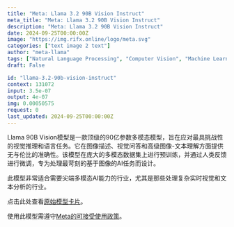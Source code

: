 ```yaml
---
title: "Meta: Llama 3.2 90B Vision Instruct"
meta_title: "Meta: Llama 3.2 90B Vision Instruct"
description: "Meta: Llama 3.2 90B Vision Instruct"
date: 2024-09-25T00:00:00Z
image: "https://img.rifx.online/logo/meta.svg"
categories: ["text image 2 text"]
author: "meta-llama"
tags: ["Natural Language Processing", "Computer Vision", "Machine Learning", "Data Science", "Generative AI"]
draft: False

id: "llama-3.2-90b-vision-instruct"
context: 131072
input: 3.5e-07
output: 4e-07
img: 0.00050575
request: 0
last_updated: 2024-09-25T00:00:00Z
---
```


Llama 90B Vision模型是一款顶级的90亿参数多模态模型，旨在应对最具挑战性的视觉推理和语言任务。它在图像描述、视觉问答和高级图像-文本理解方面提供无与伦比的准确性。该模型在庞大的多模态数据集上进行预训练，并通过人类反馈进行微调，专为处理最苛刻的基于图像的AI任务而设计。

此模型非常适合需要尖端多模态AI能力的行业，尤其是那些处理复杂实时视觉和文本分析的行业。

点击此处查看[原始模型卡片](https://github.com/meta-llama/llama-models/blob/main/models/llama3_2/MODEL_CARD_VISION.md)。

使用此模型需遵守[Meta的可接受使用政策](https://www.llama.com/llama3/use-policy/)。

